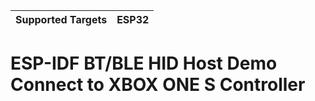 | Supported Targets | ESP32 |
| ----------------- | ----- |

# ESP-IDF BT/BLE HID Host Demo Connect to XBOX ONE S Controller
